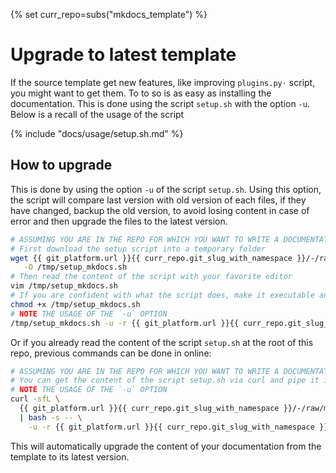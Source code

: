 {% set curr_repo=subs("mkdocs_template") %}
# Upgrade to latest template

If the source template get new features, like improving `plugins.py·` script,
you might want to get them. To to so is as easy as installing the documentation.
This is done using the script `setup.sh` with the option `-u`. Below is a recall
of the usage of the script

{% include "docs/usage/setup.sh.md" %}

## How to upgrade


This is done by using the option `-u` of the script `setup.sh`. Using this
option, the script will compare last version with old version of each files, if
they have changed, backup the old version, to avoid losing content in case of error
and then upgrade the files to the latest version.

```bash
# ASSUMING YOU ARE IN THE REPO FOR WHICH YOU WANT TO WRITE A DOCUMENTATION
# First download the setup script into a temporary folder
wget {{ git_platform.url }}{{ curr_repo.git_slug_with_namespace }}/-/raw/master/setup.sh \
   -O /tmp/setup_mkdocs.sh
# Then read the content of the script with your favorite editor
vim /tmp/setup_mkdocs.sh
# If you are confident with what the script does, make it executable and run it
chmod +x /tmp/setup_mkdocs.sh
# NOTE THE USAGE OF THE `-u` OPTION
/tmp/setup_mkdocs.sh -u -r {{ git_platform.url }}{{ curr_repo.git_slug_with_namespace }}
```

Or if you already read the content of the script `setup.sh` at the root of this
repo, previous commands can be done in online:

```bash
# ASSUMING YOU ARE IN THE REPO FOR WHICH YOU WANT TO WRITE A DOCUMENTATION
# You can get the content of the script setup.sh via curl and pipe it into bash
# NOTE THE USAGE OF THE `-u` OPTION
curl -sfL \
  {{ git_platform.url }}{{ curr_repo.git_slug_with_namespace }}/-/raw/master/setup.sh \
  | bash -s -- \
    -u -r {{ git_platform.url }}{{ curr_repo.git_slug_with_namespace }}
```

This will automatically upgrade the content of your documentation from the
template to its latest version.

